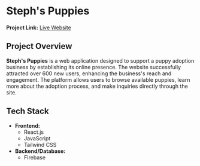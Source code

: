 # Steph's Puppies

**Project Link:** [Live Website](stephs-puppies.vercel.app/)

## Project Overview

**Steph's Puppies** is a web application designed to support a puppy adoption business by establishing its online presence. The website successfully attracted over 600 new users, enhancing the business's reach and engagement. The platform allows users to browse available puppies, learn more about the adoption process, and make inquiries directly through the site.

## Tech Stack

- **Frontend:**
  - React.js
  - JavaScript
  - Tailwind CSS
- **Backend/Database:**
  - Firebase
